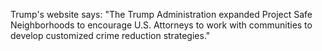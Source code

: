 Trump's website says: "The Trump Administration expanded Project Safe Neighborhoods to encourage U.S. Attorneys to work with communities to develop customized crime reduction strategies."